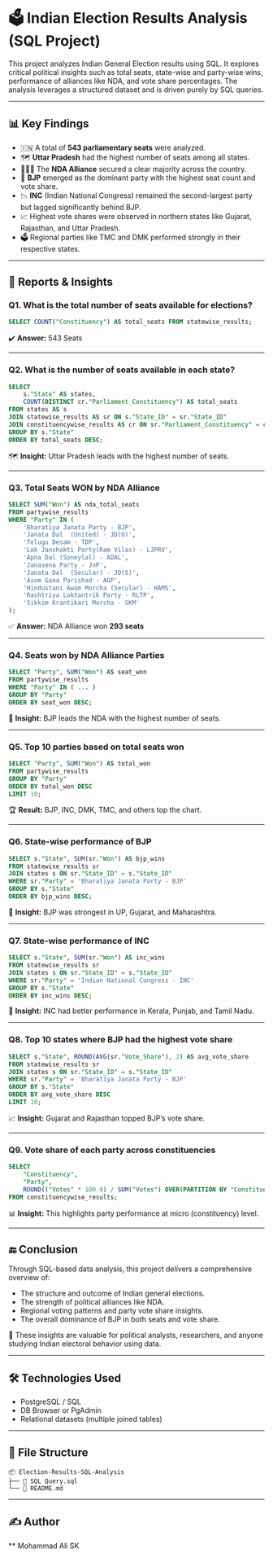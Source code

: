 # 🗳️ Indian Election Results Analysis (SQL Project)

This project analyzes Indian General Election results using SQL. It explores critical political insights such as total seats, state-wise and party-wise wins, performance of alliances like NDA, and vote share percentages. The analysis leverages a structured dataset and is driven purely by SQL queries.

---

## 📊 Key Findings

- 🇮🇳 A total of **543 parliamentary seats** were analyzed.
- 🗺️ **Uttar Pradesh** had the highest number of seats among all states.
- 🧑‍🤝‍🧑 The **NDA Alliance** secured a clear majority across the country.
- 🧠 **BJP** emerged as the dominant party with the highest seat count and vote share.
- 📉 **INC** (Indian National Congress) remained the second-largest party but lagged significantly behind BJP.
- 📈 Highest vote shares were observed in northern states like Gujarat, Rajasthan, and Uttar Pradesh.
- 🗳️ Regional parties like TMC and DMK performed strongly in their respective states.

---

## 📑 Reports & Insights

### **Q1. What is the total number of seats available for elections?**
```sql
SELECT COUNT("Constituency") AS total_seats FROM statewise_results;
````

✔️ **Answer:** 543 Seats

---

### **Q2. What is the number of seats available in each state?**

```sql
SELECT
    s."State" AS states,
    COUNT(DISTINCT cr."Parliament_Constituency") AS total_seats
FROM states AS s
JOIN statewise_results AS sr ON s."State_ID" = sr."State_ID"
JOIN constituencywise_results AS cr ON sr."Parliament_Constituency" = cr."Parliament_Constituency"
GROUP BY s."State"
ORDER BY total_seats DESC;
```

🗺️ **Insight:** Uttar Pradesh leads with the highest number of seats.

---

### **Q3. Total Seats WON by NDA Alliance**

```sql
SELECT SUM("Won") AS nda_total_seats
FROM partywise_results
WHERE "Party" IN (
    'Bharatiya Janata Party - BJP',
    'Janata Dal  (United) - JD(U)',
    'Telugu Desam - TDP',
    'Lok Janshakti Party(Ram Vilas) - LJPRV',
    'Apna Dal (Soneylal) - ADAL',
    'Janasena Party - JnP',
    'Janata Dal  (Secular) - JD(S)',
    'Asom Gana Parishad - AGP',
    'Hindustani Awam Morcha (Secular) - HAMS',
    'Rashtriya Loktantrik Party - RLTP',
    'Sikkim Krantikari Morcha - SKM'
);
```

✅ **Answer:** NDA Alliance won **293 seats**

---

### **Q4. Seats won by NDA Alliance Parties**

```sql
SELECT "Party", SUM("Won") AS seat_won
FROM partywise_results
WHERE "Party" IN ( ... )
GROUP BY "Party"
ORDER BY seat_won DESC;
```

📌 **Insight:** BJP leads the NDA with the highest number of seats.

---

### **Q5. Top 10 parties based on total seats won**

```sql
SELECT "Party", SUM("Won") AS total_won
FROM partywise_results
GROUP BY "Party"
ORDER BY total_won DESC
LIMIT 10;
```

🏆 **Result:** BJP, INC, DMK, TMC, and others top the chart.

---

### **Q6. State-wise performance of BJP**

```sql
SELECT s."State", SUM(sr."Won") AS bjp_wins
FROM statewise_results sr
JOIN states s ON sr."State_ID" = s."State_ID"
WHERE sr."Party" = 'Bharatiya Janata Party - BJP'
GROUP BY s."State"
ORDER BY bjp_wins DESC;
```

📍 **Insight:** BJP was strongest in UP, Gujarat, and Maharashtra.

---

### **Q7. State-wise performance of INC**

```sql
SELECT s."State", SUM(sr."Won") AS inc_wins
FROM statewise_results sr
JOIN states s ON sr."State_ID" = s."State_ID"
WHERE sr."Party" = 'Indian National Congress - INC'
GROUP BY s."State"
ORDER BY inc_wins DESC;
```

📍 **Insight:** INC had better performance in Kerala, Punjab, and Tamil Nadu.

---

### **Q8. Top 10 states where BJP had the highest vote share**

```sql
SELECT s."State", ROUND(AVG(sr."Vote_Share"), 2) AS avg_vote_share
FROM statewise_results sr
JOIN states s ON sr."State_ID" = s."State_ID"
WHERE sr."Party" = 'Bharatiya Janata Party - BJP'
GROUP BY s."State"
ORDER BY avg_vote_share DESC
LIMIT 10;
```

📈 **Insight:** Gujarat and Rajasthan topped BJP’s vote share.

---

### **Q9. Vote share of each party across constituencies**

```sql
SELECT
    "Constituency",
    "Party",
    ROUND(("Votes" * 100.0) / SUM("Votes") OVER(PARTITION BY "Constituency"), 2) AS vote_share_percent
FROM constituencywise_results;
```

📊 **Insight:** This highlights party performance at micro (constituency) level.

---

## 🔚 Conclusion

Through SQL-based data analysis, this project delivers a comprehensive overview of:

* The structure and outcome of Indian general elections.
* The strength of political alliances like NDA.
* Regional voting patterns and party vote share insights.
* The overall dominance of BJP in both seats and vote share.

📌 These insights are valuable for political analysts, researchers, and anyone studying Indian electoral behavior using data.

---

## 🛠️ Technologies Used

* PostgreSQL / SQL
* DB Browser or PgAdmin
* Relational datasets (multiple joined tables)

---

## 📁 File Structure

```
📦 Election-Results-SQL-Analysis
├── 📄 SQL Query.sql
└── 📄 README.md
```

---

## ✍️ Author

** Mohammad Ali SK
